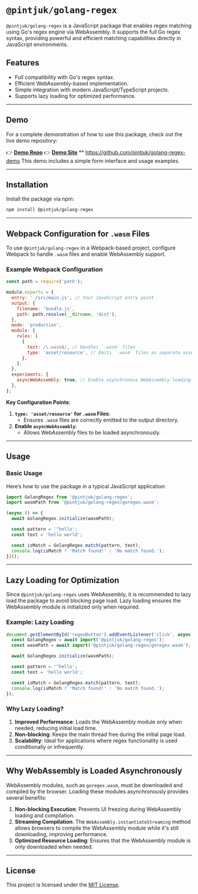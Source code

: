 # `@pintjuk/golang-regex`

`@pintjuk/golang-regex` is a JavaScript package that enables regex matching using Go's regex engine via WebAssembly. It supports the full Go regex syntax, providing powerful and efficient matching capabilities directly in JavaScript environments.

## Features

- Full compatibility with Go's regex syntax.
- Efficient WebAssembly-based implementation.
- Simple integration with modern JavaScript/TypeScript projects.
- Supports lazy loading for optimized performance.

---

## Demo

For a complete demonstration of how to use this package, check out the live demo repository:

👉 **[Demo Repo](https://github.com/pintjuk/golang-regex-demo)**
👉 **[Demo Site](https://pintjuk.github.io/golang-regex-demo)**
** https://github.com/pintjuk/golang-regex-demo
This demo includes a simple form interface and usage examples.

---

## Installation

Install the package via npm:

```bash
npm install @pintjuk/golang-regex
```

---

## Webpack Configuration for `.wasm` Files

To use `@pintjuk/golang-regex` in a Webpack-based project, configure Webpack to handle `.wasm` files and enable WebAssembly support.

### Example Webpack Configuration

```javascript
const path = require('path');

module.exports = {
  entry: './src/main.js', // Your JavaScript entry point
  output: {
    filename: 'bundle.js',
    path: path.resolve(__dirname, 'dist'),
  },
  mode: 'production',
  module: {
    rules: [
      {
        test: /\.wasm$/, // Handles `.wasm` files
        type: 'asset/resource', // Emits `.wasm` files as separate assets
      },
    ],
  },
  experiments: {
    asyncWebAssembly: true, // Enable asynchronous WebAssembly loading
  },
};
```

**Key Configuration Points**:
1. **`type: 'asset/resource'` for `.wasm` Files**:
   - Ensures `.wasm` files are correctly emitted to the output directory.
2. **Enable `asyncWebAssembly`**:
   - Allows WebAssembly files to be loaded asynchronously.

---

## Usage

### Basic Usage

Here’s how to use the package in a typical JavaScript application:

```javascript
import GolangRegex from '@pintjuk/golang-regex';
import wasmPath from '@pintjuk/golang-regex/goregex.wasm';

(async () => {
  await GolangRegex.initialize(wasmPath);

  const pattern = '^hello';
  const text = 'hello world';

  const isMatch = GolangRegex.match(pattern, text);
  console.log(isMatch ? 'Match found!' : 'No match found.');
})();
```

---

## Lazy Loading for Optimization

Since `@pintjuk/golang-regex` uses WebAssembly, it is recommended to lazy load the package to avoid blocking page load. Lazy loading ensures the WebAssembly module is initialized only when required.

### Example: Lazy Loading

```javascript
document.getElementById('regexButton').addEventListener('click', async () => {
  const GolangRegex = await import('@pintjuk/golang-regex');
  const wasmPath = await import('@pintjuk/golang-regex/goregex.wasm');

  await GolangRegex.initialize(wasmPath);

  const pattern = '^hello';
  const text = 'hello world';

  const isMatch = GolangRegex.match(pattern, text);
  console.log(isMatch ? 'Match found!' : 'No match found.');
});
```

### Why Lazy Loading?

1. **Improved Performance**: Loads the WebAssembly module only when needed, reducing initial load time.
2. **Non-blocking**: Keeps the main thread free during the initial page load.
3. **Scalability**: Ideal for applications where regex functionality is used conditionally or infrequently.

---

## Why WebAssembly is Loaded Asynchronously

WebAssembly modules, such as `goregex.wasm`, must be downloaded and compiled by the browser. Loading these modules asynchronously provides several benefits:

1. **Non-blocking Execution**: Prevents UI freezing during WebAssembly loading and compilation.
2. **Streaming Compilation**: The `WebAssembly.instantiateStreaming` method allows browsers to compile the WebAssembly module while it's still downloading, improving performance.
3. **Optimized Resource Loading**: Ensures that the WebAssembly module is only downloaded when needed.

---

## License

This project is licensed under the [MIT License](LICENSE).
